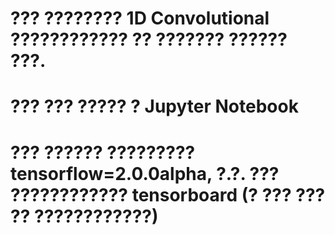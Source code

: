 # ??? ???????? 1D Convolutional ???????????? ?? ??????? ?????? ???.
# ??? ??? ????? ? Jupyter Notebook

# ??? ?????? ????????? tensorflow=2.0.0alpha, ?.?. ??? ???????????? tensorboard (? ??? ??? ?? ????????????)